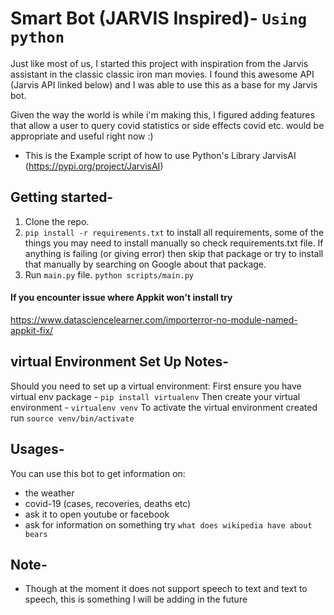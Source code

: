 # Smart Bot (JARVIS Inspired)- `Using python`

Just like most of us, I started this project with inspiration from the Jarvis assistant in the classic classic iron man movies. I found this awesome API (Jarvis API linked below) and I was able to use this as a base for my Jarvis bot.
 
 Given the way the world is while i'm making this, I figured adding features that allow a user to query covid statistics or side effects covid etc. would be appropriate and useful right now :) 
- This is the Example script of how to use Python's Library JarvisAI (https://pypi.org/project/JarvisAI)

## Getting started-
1. Clone the repo.
2. `pip install -r requirements.txt` to install all requirements, some of the things you may need to install manually so check requirements.txt file.
If anything is failing (or giving error) then skip that package or try to install that manually by searching on Google about that package.
3. Run `main.py` file. `python scripts/main.py`

#### If you encounter issue where Appkit won't install try
https://www.datasciencelearner.com/importerror-no-module-named-appkit-fix/

## virtual Environment Set Up Notes-   
Should you need to set up a virtual environment: 
First ensure you have virtual env package - `pip install virtualenv`
Then create your virtual environment - `virtualenv venv`
To activate the virtual environment created run `source venv/bin/activate`

## Usages-
You can use this bot to get information on:
- the weather
- covid-19 (cases, recoveries, deaths etc)
- ask it to open youtube or facebook
- ask for information on something try `what does wikipedia have about bears`


## Note-
* Though at the moment it does not support speech to text and text to speech,
this is something I will be adding in the future



